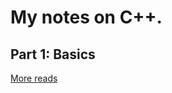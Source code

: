 # My notes on C++.

##  Part 1:  Basics

[More reads](https://classroom.udacity.com/courses/ud210/lessons/1343a461-102f-41e1-b505-bf9ec62f427b/concepts/cde0dddf-6415-4972-9689-45ca6a434220)
